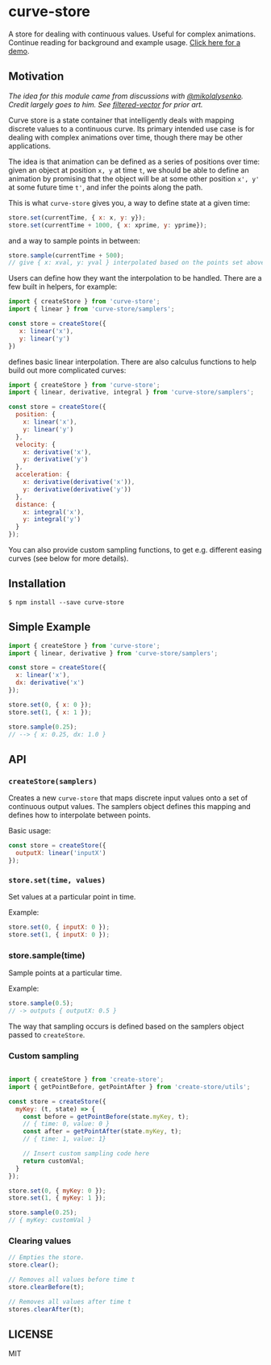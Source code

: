 # curve-store

A store for dealing with continuous values. Useful for complex animations.
Continue reading for background and example usage. [Click here for a demo](https://mathisonian.github.io/curve-store/).

## Motivation

*The idea for this module came from discussions with [@mikolalysenko](https://github.com/mikolalysenko/).
Credit largely goes to him. See [filtered-vector](https://github.com/mikolalysenko/filtered-vector) for
prior art.*

Curve store is a state container that intelligently deals with mapping discrete
values to a continuous curve. Its primary intended use case is for dealing with
complex animations over time, though there may be other applications.

The idea is that animation can be defined as a series of positions over time:
given an object at position `x, y` at time `t`, we should be able to define an
animation by promising that the object will be at some other position `x', y'` at
some future time `t'`, and infer the points along the path.

This is what `curve-store` gives you, a way to define state at a given time:

```js
store.set(currentTime, { x: x, y: y});
store.set(currentTime + 1000, { x: xprime, y: yprime});
```

and a way to sample points in between:

```js
store.sample(currentTime + 500);
// give { x: xval, y: yval } interpolated based on the points set above
```

Users can define how they want the interpolation to be handled. There are a few
built in helpers, for example:

```js
import { createStore } from 'curve-store';
import { linear } from 'curve-store/samplers';

const store = createStore({
   x: linear('x'),
   y: linear('y')
})
```

defines basic linear interpolation. There are also calculus functions to help
build out more complicated curves:

```js
import { createStore } from 'curve-store';
import { linear, derivative, integral } from 'curve-store/samplers';

const store = createStore({
  position: {
    x: linear('x'),
    y: linear('y')
  },
  velocity: {
    x: derivative('x'),
    y: derivative('y')
  },
  acceleration: {
    x: derivative(derivative('x')),
    y: derivative(derivative('y'))
  },
  distance: {
    x: integral('x'),
    y: integral('y')
  }
});
```

You can also provide custom sampling functions, to get e.g. different easing curves
 (see below for more details).

## Installation

```
$ npm install --save curve-store
```

## Simple Example

```js
import { createStore } from 'curve-store';
import { linear, derivative } from 'curve-store/samplers';

const store = createStore({
  x: linear('x'),
  dx: derivative('x')
});

store.set(0, { x: 0 });
store.set(1, { x: 1 });

store.sample(0.25);
// --> { x: 0.25, dx: 1.0 }

```


## API

### `createStore(samplers)`

Creates a new `curve-store` that maps discrete input values onto a set
of continuous output values. The samplers object defines this mapping and defines
how to interpolate between points.

Basic usage:

```js
const store = createStore({
  outputX: linear('inputX')
});
```

### `store.set(time, values)`

Set values at a particular point in time.

Example:

```js
store.set(0, { inputX: 0 });
store.set(1, { inputX: 0 });
```

### store.sample(time)

Sample points at a particular time.

Example:

```js
store.sample(0.5);
// -> outputs { outputX: 0.5 }
```

The way that sampling occurs is defined based on the samplers object passed
to `createStore`.


### Custom sampling

```js

import { createStore } from 'create-store';
import { getPointBefore, getPointAfter } from 'create-store/utils';

const store = createStore({
  myKey: (t, state) => {
    const before = getPointBefore(state.myKey, t);
    // { time: 0, value: 0 }
    const after = getPointAfter(state.myKey, t);
    // { time: 1, value: 1}

    // Insert custom sampling code here
    return customVal;
  }
});

store.set(0, { myKey: 0 });
store.set(1, { myKey: 1 });

store.sample(0.25);
// { myKey: customVal }
```

### Clearing values

```js
// Empties the store.
store.clear();
```

```js
// Removes all values before time t
store.clearBefore(t);
```

```js
// Removes all values after time t
stores.clearAfter(t);
```

## LICENSE

MIT
